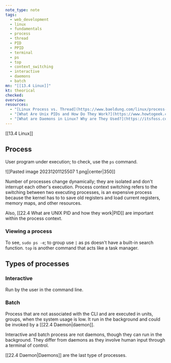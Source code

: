 ```yaml
---
note_type: note
tags:
  - web_development
  - linux
  - fundamentals
  - process
  - thread
  - PID
  - PPID
  - terminal
  - ps
  - top
  - context_switching
  - interactive
  - daemons
  - batch
mn: "[[13.4 Linux]]"
kt: theorical
checked: 
overview: 
resources:
  - "[Linux Process vs. Thread](https://www.baeldung.com/linux/process-vs-thread)"
  - "[What Are Unix PIDs and How Do They Work?](https://www.howtogeek.com/devops/what-are-unix-pids-and-how-do-they-work/)"
  - "[What are Daemons in Linux? Why are They Used?](https://itsfoss.com/linux-daemons/)"
---
```

[[13.4 Linux]]

## Process
User program under execution; to check, use the `ps` command.

![[Pasted image 20231201125507 1.png|center|350]]

Number of processes change dynamically; they are isolated and don't interrupt each other's execution. Process context switching refers to the switching between two executing processes, is an expensive process because the kernel has to to save old registers and load current registers, memory maps, and other resources. 

Also, [[22.4 What are UNIX PID and how they work|PID]] are important within the process context. 
### Viewing a process
To see, `sudo ps -e`; to group use `|` as ps doesn't have a built-in search function.  `top` is another command that acts like a task manager.
## Types of processes
### Interactive
Run by the user in the command line.
### Batch
Process that are not associated with the CLI and are executed in units, groups, when the system usage is low. It run in the background and could be invoked by a [[22.4 Daemon|daemon]].

Interactive and batch process are not daemons, though they can run in the background. They differ from daemons as they involve human input through a terminal of control.

[[22.4 Daemon|Daemons]] are the last type of processes. 
